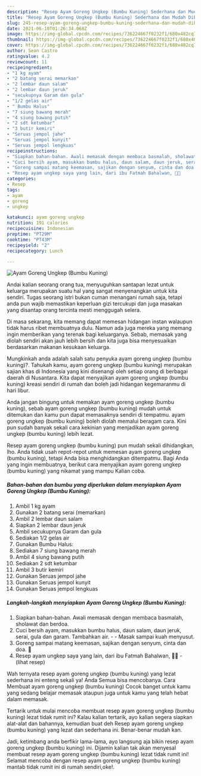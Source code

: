 ```yaml
---
description: "Resep Ayam Goreng Ungkep (Bumbu Kuning) Sederhana dan Mudah Dibuat"
title: "Resep Ayam Goreng Ungkep (Bumbu Kuning) Sederhana dan Mudah Dibuat"
slug: 245-resep-ayam-goreng-ungkep-bumbu-kuning-sederhana-dan-mudah-dibuat
date: 2021-06-10T01:26:34.068Z
image: https://img-global.cpcdn.com/recipes/736224667f0232f1/680x482cq70/ayam-goreng-ungkep-bumbu-kuning-foto-resep-utama.jpg
thumbnail: https://img-global.cpcdn.com/recipes/736224667f0232f1/680x482cq70/ayam-goreng-ungkep-bumbu-kuning-foto-resep-utama.jpg
cover: https://img-global.cpcdn.com/recipes/736224667f0232f1/680x482cq70/ayam-goreng-ungkep-bumbu-kuning-foto-resep-utama.jpg
author: Sean Castro
ratingvalue: 4.2
reviewcount: 11
recipeingredient:
- "1 kg ayam"
- "2 batang serai memarkan"
- "2 lembar daun salam"
- "2 lembar daun jeruk"
- "secukupnya Garam dan gula"
- "1/2 gelas air"
- " Bumbu Halus"
- "7 siung bawang merah"
- "4 siung bawang putih"
- "2 sdt ketumbar"
- "3 butir kemiri"
- "Seruas jempol jahe"
- "Seruas jempol kunyit"
- "Seruas jempol lengkuas"
recipeinstructions:
- "Siapkan bahan-bahan. Awali memasak dengan membaca basmalah, sholawat dan berdoa."
- "Cuci bersih ayam, masukkan bumbu halus, daun salam, daun jeruk, serai, gula dan garam. Tambahkan air.   Masak sampai kuah menyusut."
- "Goreng sampai matang keemasan, sajikan dengan senyum, cinta dan doa. 🖤"
- "Resep ayam ungkep saya yang lain, dari ibu Fatmah Bahalwan, 🖤🥰           (lihat resep)"
categories:
- Resep
tags:
- ayam
- goreng
- ungkep

katakunci: ayam goreng ungkep 
nutrition: 191 calories
recipecuisine: Indonesian
preptime: "PT29M"
cooktime: "PT43M"
recipeyield: "2"
recipecategory: Lunch

---
```



![Ayam Goreng Ungkep (Bumbu Kuning)](https://img-global.cpcdn.com/recipes/736224667f0232f1/680x482cq70/ayam-goreng-ungkep-bumbu-kuning-foto-resep-utama.jpg)

Andai kalian seorang orang tua, menyuguhkan santapan lezat untuk keluarga merupakan suatu hal yang sangat menyenangkan untuk kita sendiri. Tugas seorang istri bukan cuman menangani rumah saja, tetapi anda pun wajib memastikan keperluan gizi tercukupi dan juga masakan yang disantap orang tercinta mesti menggugah selera.

Di masa  sekarang, kita memang dapat memesan hidangan instan walaupun tidak harus ribet membuatnya dulu. Namun ada juga mereka yang memang ingin memberikan yang terenak bagi keluarganya. Sebab, memasak yang diolah sendiri akan jauh lebih bersih dan kita juga bisa menyesuaikan berdasarkan makanan kesukaan keluarga. 



Mungkinkah anda adalah salah satu penyuka ayam goreng ungkep (bumbu kuning)?. Tahukah kamu, ayam goreng ungkep (bumbu kuning) merupakan sajian khas di Indonesia yang kini disenangi oleh setiap orang di berbagai daerah di Nusantara. Kita dapat menyajikan ayam goreng ungkep (bumbu kuning) kreasi sendiri di rumah dan boleh jadi hidangan kegemaranmu di hari libur.

Anda jangan bingung untuk memakan ayam goreng ungkep (bumbu kuning), sebab ayam goreng ungkep (bumbu kuning) mudah untuk ditemukan dan kamu pun dapat memasaknya sendiri di tempatmu. ayam goreng ungkep (bumbu kuning) boleh diolah memalui beragam cara. Kini pun sudah banyak sekali cara kekinian yang menjadikan ayam goreng ungkep (bumbu kuning) lebih lezat.

Resep ayam goreng ungkep (bumbu kuning) pun mudah sekali dihidangkan, lho. Anda tidak usah repot-repot untuk memesan ayam goreng ungkep (bumbu kuning), tetapi Anda bisa menghidangkan ditempatmu. Bagi Anda yang ingin membuatnya, berikut cara menyajikan ayam goreng ungkep (bumbu kuning) yang nikamat yang mampu Kalian coba.

<!--inarticleads1-->

##### Bahan-bahan dan bumbu yang diperlukan dalam menyiapkan Ayam Goreng Ungkep (Bumbu Kuning):

1. Ambil 1 kg ayam
1. Gunakan 2 batang serai (memarkan)
1. Ambil 2 lembar daun salam
1. Siapkan 2 lembar daun jeruk
1. Ambil secukupnya Garam dan gula
1. Sediakan 1/2 gelas air
1. Gunakan  Bumbu Halus:
1. Sediakan 7 siung bawang merah
1. Ambil 4 siung bawang putih
1. Sediakan 2 sdt ketumbar
1. Ambil 3 butir kemiri
1. Gunakan Seruas jempol jahe
1. Gunakan Seruas jempol kunyit
1. Gunakan Seruas jempol lengkuas




<!--inarticleads2-->

##### Langkah-langkah menyiapkan Ayam Goreng Ungkep (Bumbu Kuning):

1. Siapkan bahan-bahan. Awali memasak dengan membaca basmalah, sholawat dan berdoa.
1. Cuci bersih ayam, masukkan bumbu halus, daun salam, daun jeruk, serai, gula dan garam. Tambahkan air.  -  - Masak sampai kuah menyusut.
1. Goreng sampai matang keemasan, sajikan dengan senyum, cinta dan doa. 🖤
1. Resep ayam ungkep saya yang lain, dari ibu Fatmah Bahalwan, 🖤🥰 -           (lihat resep)




Wah ternyata resep ayam goreng ungkep (bumbu kuning) yang lezat sederhana ini enteng sekali ya! Anda Semua bisa mencobanya. Cara Membuat ayam goreng ungkep (bumbu kuning) Cocok banget untuk kamu yang sedang belajar memasak ataupun juga untuk kamu yang telah hebat dalam memasak.

Tertarik untuk mulai mencoba membuat resep ayam goreng ungkep (bumbu kuning) lezat tidak rumit ini? Kalau kalian tertarik, ayo kalian segera siapkan alat-alat dan bahannya, kemudian buat deh Resep ayam goreng ungkep (bumbu kuning) yang lezat dan sederhana ini. Benar-benar mudah kan. 

Jadi, ketimbang anda berfikir lama-lama, ayo langsung aja bikin resep ayam goreng ungkep (bumbu kuning) ini. Dijamin kalian tak akan menyesal membuat resep ayam goreng ungkep (bumbu kuning) lezat tidak rumit ini! Selamat mencoba dengan resep ayam goreng ungkep (bumbu kuning) mantab tidak rumit ini di rumah sendiri,oke!.

